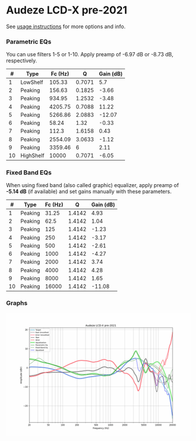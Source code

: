 # Audeze LCD-X pre-2021
See [usage instructions](https://github.com/jaakkopasanen/AutoEq#usage) for more options and info.

### Parametric EQs
You can use filters 1-5 or 1-10. Apply preamp of -6.97 dB or -8.73 dB, respectively.

|   # | Type      |   Fc (Hz) |      Q |   Gain (dB) |
|-----|-----------|-----------|--------|-------------|
|   1 | LowShelf  |    105.33 | 0.7071 |        5.7  |
|   2 | Peaking   |    156.63 | 0.1825 |       -3.66 |
|   3 | Peaking   |    934.95 | 1.2532 |       -3.48 |
|   4 | Peaking   |   4205.75 | 0.7088 |       11.22 |
|   5 | Peaking   |   5266.86 | 2.0883 |      -12.07 |
|   6 | Peaking   |     58.24 | 1.32   |       -0.33 |
|   7 | Peaking   |    112.3  | 1.6158 |        0.43 |
|   8 | Peaking   |   2554.09 | 3.0633 |       -1.12 |
|   9 | Peaking   |   3359.46 | 6      |        2.11 |
|  10 | HighShelf |  10000    | 0.7071 |       -6.05 |

### Fixed Band EQs
When using fixed band (also called graphic) equalizer, apply preamp of **-5.14 dB** (if available) and set gains manually with these parameters.

|   # | Type    |   Fc (Hz) |      Q |   Gain (dB) |
|-----|---------|-----------|--------|-------------|
|   1 | Peaking |     31.25 | 1.4142 |        4.93 |
|   2 | Peaking |     62.5  | 1.4142 |        1.04 |
|   3 | Peaking |    125    | 1.4142 |       -1.23 |
|   4 | Peaking |    250    | 1.4142 |       -3.17 |
|   5 | Peaking |    500    | 1.4142 |       -2.61 |
|   6 | Peaking |   1000    | 1.4142 |       -4.27 |
|   7 | Peaking |   2000    | 1.4142 |        3.74 |
|   8 | Peaking |   4000    | 1.4142 |        4.28 |
|   9 | Peaking |   8000    | 1.4142 |        1.65 |
|  10 | Peaking |  16000    | 1.4142 |      -11.08 |

### Graphs
![](./Audeze%20LCD-X%20pre-2021.png)
